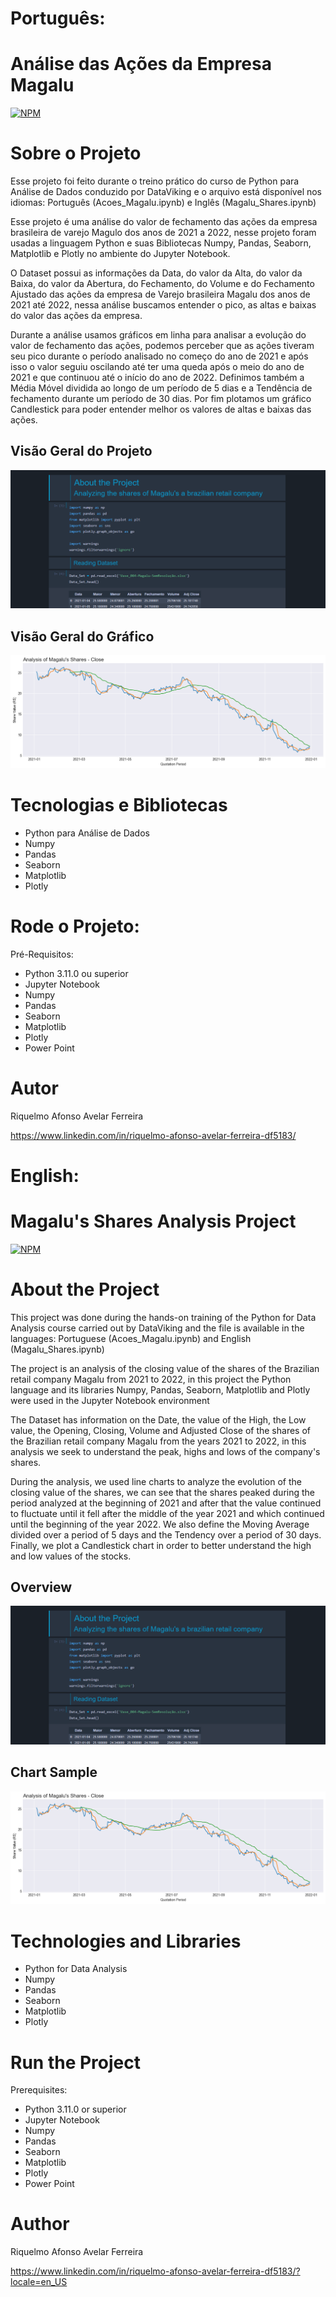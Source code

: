 # Português:
# Análise das Ações da Empresa Magalu
[![NPM](https://img.shields.io/npm/l/react)](https://github.com/RiquelmoFerreira/DataAnalysisFinancial_Market/blob/main/License)

# Sobre o Projeto

Esse projeto foi feito durante o treino prático do curso de Python para Análise de Dados conduzido por DataViking e o arquivo está disponível nos idiomas: Português (Acoes_Magalu.ipynb) e Inglês (Magalu_Shares.ipynb)

Esse projeto é uma análise do valor de fechamento das ações da empresa brasileira de varejo Magulo dos anos de 2021 a 2022, nesse projeto foram usadas a linguagem Python e suas Bibliotecas Numpy, Pandas, Seaborn, Matplotlib e Plotly no ambiente do Jupyter Notebook.

O Dataset possui as informações da Data, do valor da Alta, do valor da Baixa, do valor da Abertura, do Fechamento, do Volume e do Fechamento Ajustado das ações da empresa de Varejo brasileira Magalu dos anos de 2021 até 2022, nessa análise buscamos entender o pico, as altas e baixas do valor das ações da empresa.

Durante a análise usamos gráficos em linha para analisar a evolução do valor de fechamento das ações, podemos perceber que as ações tiveram seu pico durante o período analisado no começo do ano de 2021 e após isso o valor seguiu oscilando até ter uma queda após o meio do ano de 2021 e que continuou até o início do ano de 2022. Definimos também a Média Móvel dividida ao longo de um período de 5 dias e a Tendência de fechamento durante um período de 30 dias. Por fim plotamos um gráfico Candlestick para poder entender melhor os valores de altas e baixas das ações.

## Visão Geral do Projeto
![VisaoGeral](https://github.com/RiquelmoFerreira/Images/blob/main/11.png)

## Visão Geral do Gráfico
![GraficoGeral](https://github.com/RiquelmoFerreira/Images/blob/main/12.png)

# Tecnologias e Bibliotecas
- Python para Análise de Dados
- Numpy
- Pandas
- Seaborn
- Matplotlib
- Plotly

# Rode o Projeto:
Pré-Requisitos:
- Python 3.11.0 ou superior
- Jupyter Notebook
- Numpy
- Pandas
- Seaborn
- Matplotlib
- Plotly
- Power Point

# Autor
Riquelmo Afonso Avelar Ferreira

https://www.linkedin.com/in/riquelmo-afonso-avelar-ferreira-df5183/

#

# English:
# Magalu's Shares Analysis Project
[![NPM](https://img.shields.io/npm/l/react)](https://github.com/RiquelmoFerreira/DataAnalysisFinancial_Market/blob/main/License)

# About the Project

This project was done during the hands-on training of the Python for Data Analysis course carried out by DataViking and the file is available in the languages: Portuguese (Acoes_Magalu.ipynb) and English (Magalu_Shares.ipynb)

The project is an analysis of the closing value of the shares of the Brazilian retail company Magalu from 2021 to 2022, in this project the Python language and its libraries Numpy, Pandas, Seaborn, Matplotlib and Plotly were used in the Jupyter Notebook environment

The Dataset has information on the Date, the value of the High, the Low value, the Opening, Closing, Volume and Adjusted Close of the shares of the Brazilian retail company Magalu from the years 2021 to 2022, in this analysis we seek to understand the peak, highs and lows of the company's shares.

During the analysis, we used line charts to analyze the evolution of the closing value of the shares, we can see that the shares peaked during the period analyzed at the beginning of 2021 and after that the value continued to fluctuate until it fell after the middle of the year 2021 and which continued until the beginning of the year 2022. We also define the Moving Average divided over a period of 5 days and the Tendency over a period of 30 days. Finally, we plot a Candlestick chart in order to better understand the high and low values of the stocks.

## Overview
![InitialVision](https://github.com/RiquelmoFerreira/Images/blob/main/11.png)

## Chart Sample
![ChartSample](https://github.com/RiquelmoFerreira/Images/blob/main/12.png)

# Technologies and Libraries

- Python for Data Analysis
- Numpy
- Pandas
- Seaborn
- Matplotlib
- Plotly

# Run the Project
Prerequisites:
- Python 3.11.0 or superior
- Jupyter Notebook
- Numpy
- Pandas
- Seaborn
- Matplotlib
- Plotly
- Power Point

# Author
Riquelmo Afonso Avelar Ferreira

https://www.linkedin.com/in/riquelmo-afonso-avelar-ferreira-df5183/?locale=en_US
#

 


 
